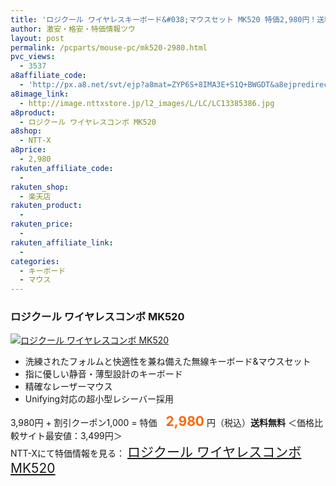 ```yaml
---
title: 'ロジクール ワイヤレスキーボード&#038;マウスセット MK520 特価2,980円！送料無料！'
author: 激安・格安・特価情報ツウ
layout: post
permalink: /pcparts/mouse-pc/mk520-2980.html
pvc_views:
  - 3537
a8affiliate_code:
  - 'http://px.a8.net/svt/ejp?a8mat=ZYP6S+8IMA3E+S1Q+BWGDT&a8ejpredirect=http://nttxstore.jp/_II_LC13385386'
a8image_link:
  - http://image.nttxstore.jp/l2_images/L/LC/LC13385386.jpg
a8product:
  - ロジクール ワイヤレスコンボ MK520
a8shop:
  - NTT-X
a8price:
  - 2,980
rakuten_affiliate_code:
  - 
rakuten_shop:
  - 楽天店
rakuten_product:
  - 
rakuten_price:
  - 
rakuten_affiliate_link:
  - 
categories:
  - キーボード
  - マウス
---
```

### ロジクール ワイヤレスコンボ MK520

<div class="img-bg2 img_L">
  <a title="ロジクール ワイヤレスコンボ MK520" href="http://px.a8.net/svt/ejp?a8mat=ZYP6S+8IMA3E+S1Q+BWGDT&a8ejpredirect=http://nttxstore.jp/_II_LC13385386" target="_blank"><img src="http://i0.wp.com/image.nttxstore.jp/l2_images/L/LC/LC13385386.jpg?resize=120%2C120" border="0" alt="ロジクール ワイヤレスコンボ MK520" style="border: 0pt none;" data-recalc-dims="1" /></a>
</div>

<!--more-->

  * 洗練されたフォルムと快適性を兼ね備えた無線キーボード&#038;マウスセット
  * 指に優しい静音・薄型設計のキーボード
  * 精確なレーザーマウス
  * Unifying対応の超小型レシーバー採用

3,980円 + 割引クーポン1,000 = 特価　<span style="color: #ff6600; font-size: 150%;"><strong>2,980</strong></span> 円（税込）**送料無料** ＜価格比較サイト最安値：3,499円＞  
NTT-Xにて特価情報を見る： <span style="font-size: 150%;"><a href="http://px.a8.net/svt/ejp?a8mat=ZYP6S+8IMA3E+S1Q+BWGDT&a8ejpredirect=http://nttxstore.jp/_II_LC13385386" target="_blank">ロジクール ワイヤレスコンボ MK520</a></p>